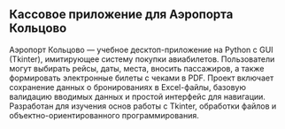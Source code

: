 ## Кассовое приложение для Аэропорта Кольцово
Аэропорт Кольцово — учебное десктоп-приложение на Python с GUI (Tkinter), имитирующее систему покупки авиабилетов. Пользователи могут выбирать рейсы, даты, места, вносить пассажиров, а также формировать электронные билеты с чеками в PDF. Проект включает сохранение данных о бронированиях в Excel-файлы, базовую валидацию вводимых данных и простой интерфейс для навигации. Разработан для изучения основ работы с Tkinter, обработки файлов и объектно-ориентированного программирования.
